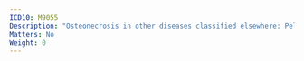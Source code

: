 ```yaml
---
ICD10: M9055
Description: "Osteonecrosis in other diseases classified elsewhere: Pelvic region and thigh"
Matters: No
Weight: 0
---
```


